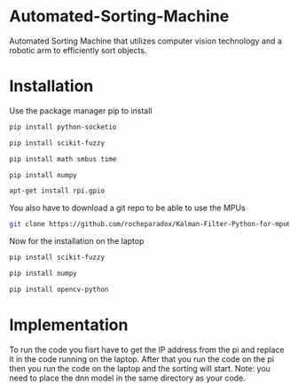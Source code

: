 # Automated-Sorting-Machine
Automated Sorting Machine that utilizes computer vision technology and a robotic arm to efficiently sort objects.

# Installation
Use the package manager pip to install
```bash
pip install python-socketio
```
```bash
pip install scikit-fuzzy
```
```bash
pip install math smbus time
```
```bash 
pip install numpy
```
```bash
apt-get install rpi.gpio
```
You also have to download a git repo to be able to use the MPUs
```bash
git clone https://github.com/rocheparadox/Kalman-Filter-Python-for-mpu6050.git
```
Now for the installation on the laptop
```bash
pip install scikit-fuzzy
```
```bash
pip install numpy
```
```bash
pip install opencv-python
```

# Implementation
To run the code you fisrt have to get the IP address from the pi and replace it in the code running on the laptop. After that you run the code on the pi then you run the code on the laptop and the sorting will start.
Note: you need to place the dnn model in the same directory as your code.





